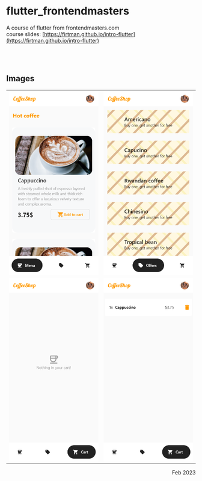 # flutter_frontendmasters

A course of flutter from frontendmasters.com   
course slides: [https://firtman.github.io/intro-flutter](https://firtman.github.io/intro-flutter)
<br><br><br><br>

## Images 
|                           |                           |  
|---------------------------|---------------------------|
| ![img1](./flutter_03.png) | ![img1](./flutter_04.png) |
| ![img1](./flutter_05.png) | ![img1](./flutter_06.png) |

<p align="right">Feb 2023</p>